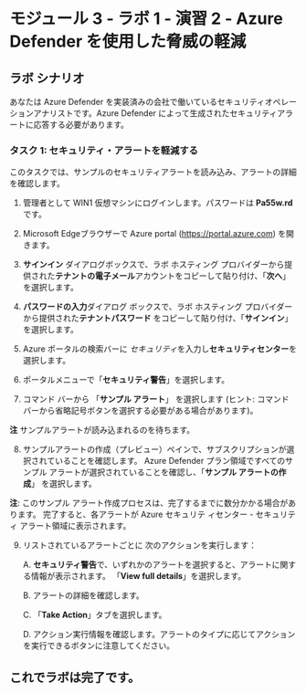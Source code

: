 # モジュール 3 - ラボ 1 - 演習 2 - Azure Defender を使用した脅威の軽減

## ラボ シナリオ

あなたは Azure Defender を実装済みの会社で働いているセキュリティオペレーションアナリストです。Azure Defender によって生成されたセキュリティアラートに応答する必要があります。 

### タスク 1: セキュリティ・アラートを軽減する

このタスクでは、サンプルのセキュリティアラートを読み込み、アラートの詳細を確認します。

1. 管理者として WIN1 仮想マシンにログインします。パスワードは **Pa55w.rd** です。  

2. Microsoft Edgeブラウザーで Azure portal (https://portal.azure.com) を開きます。

3. **サインイン** ダイアログボックスで、ラボ ホスティング プロバイダーから提供された**テナントの電子メール**アカウントをコピーして貼り付け、「**次へ**」 を選択します。

4. **パスワードの入力**ダイアログ ボックスで、ラボ ホスティング プロバイダーから提供された**テナントパスワード** をコピーして貼り付け、「**サインイン**」を選択します。

5. Azure ポータルの検索バーに *セキュリティ*を入力し**セキュリティセンター**を選択します。

6. ポータルメニューで「**セキュリティ警告**」を選択します。

7. コマンド バーから 「**サンプル アラート**」 を選択します (ヒント: コマンド バーから省略記号ボタンを選択する必要がある場合があります)。

**注** サンプルアラートが読み込まれるのを待ちます。

8. サンプルアラートの作成（プレビュー）ペインで、サブスクリプションが選択されていることを確認します。  Azure Defender プラン領域ですべてのサンプル アラートが選択されていることを確認し、「**サンプル アラートの作成**」 を選択します。  

**注**: このサンプル アラート作成プロセスは、完了するまでに数分かかる場合があります。  完了すると、各アラートが Azure セキュリテ ィセンター - セキュリティ アラート領域に表示されます。

9. リストされているアラートごとに  次のアクションを実行します：

    A. **セキュリティ警告**で、いずれかのアラートを選択すると、アラートに関する情報が表示されます。  「**View full details**」を選択します。

    B. アラートの詳細を確認します。

    C. 「**Take Action**」タブを選択します。

    D. アクション実行情報を確認します。アラートのタイプに応じてアクションを実行できるボタンに注意してください。

## これでラボは完了です。
